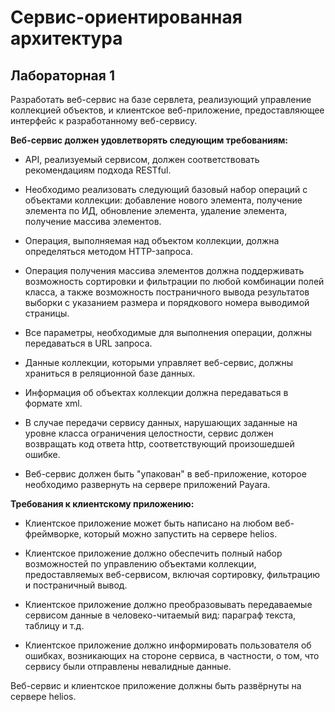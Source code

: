 # Сервис-ориентированная архитектура

## Лабораторная 1
Разработать веб-сервис на базе сервлета, реализующий управление коллекцией объектов, и клиентское веб-приложение, предоставляющее интерфейс к разработанному веб-сервису.

**Веб-сервис должен удовлетворять следующим требованиям:**

- API, реализуемый сервисом, должен соответствовать рекомендациям подхода RESTful.

- Необходимо реализовать следующий базовый набор операций с объектами коллекции: добавление нового элемента, получение элемента по ИД, обновление элемента, удаление элемента, получение массива элементов.

- Операция, выполняемая над объектом коллекции, должна определяться методом HTTP-запроса.

- Операция получения массива элементов должна поддерживать возможность сортировки и фильтрации по любой комбинации полей класса, а также возможность постраничного вывода результатов выборки с указанием размера и порядкового номера выводимой страницы.

- Все параметры, необходимые для выполнения операции, должны передаваться в URL запроса.

- Данные коллекции, которыми управляет веб-сервис, должны храниться в реляционной базе данных.

- Информация об объектах коллекции должна передаваться в формате xml.

- В случае передачи сервису данных, нарушающих заданные на уровне класса ограничения целостности, сервис должен возвращать код ответа http, соответствующий произошедшей ошибке.

- Веб-сервис должен быть "упакован" в веб-приложение, которое необходимо развернуть на сервере приложений Payara.

**Требования к клиентскому приложению:**

- Клиентское приложение может быть написано на любом веб-фреймворке, который можно запустить на сервере helios.

- Клиентское приложение должно обеспечить полный набор возможностей по управлению объектами коллекции, предоставляемых веб-сервисом, включая сортировку, фильтрацию и постраничный вывод.

- Клиентское приложение должно преобразовывать передаваемые сервисом данные в человеко-читаемый вид: параграф текста, таблицу и т.д.

- Клиентское приложение должно информировать пользователя об ошибках, возникающих на стороне сервиса, в частности, о том, что сервису были отправлены невалидные данные.

Веб-сервис и клиентское приложение должны быть развёрнуты на сервере helios.